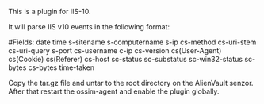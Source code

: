 This is a plugin for IIS-10.

It will parse IIS v10 events in the following format:

#Fields: date time s-sitename s-computername s-ip cs-method cs-uri-stem cs-uri-query s-port cs-username c-ip cs-version cs(User-Agent) cs(Cookie) cs(Referer) cs-host sc-status sc-substatus sc-win32-status sc-bytes cs-bytes time-taken

Copy the tar.gz file and untar to the root directory on the AlienVault senzor. After that restart the ossim-agent and enable the plugin globally.
